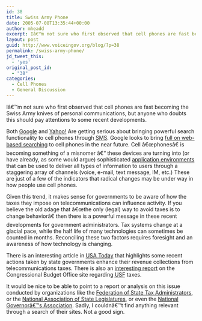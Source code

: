 ```yaml
---
id: 38
title: Swiss Army Phone
date: 2005-07-08T13:35:44+00:00
author: mheadd
excerpt: Iâ€™m not sure who first observed that cell phones are fast becoming the Swiss Army knives of personal communications, but anyone who doubts this should pay attentions to some recent developments.
layout: post
guid: http://www.voiceingov.org/blog/?p=38
permalink: /swiss-army-phone/
jd_tweet_this:
  - 'yes'
original_post_id:
  - "38"
categories:
  - Cell Phones
  - General Discussion
---
```

Iâ€™m not sure who first observed that cell phones are fast becoming the Swiss Army knives of personal communications, but anyone who doubts this should pay attentions to some recent developments.

Both [Google](http://www.google.com/sms/) and [Yahoo!](http://news.com.com/Yahoo+expands+its+mobile+search+functions/2100-1038_3-5777296.html) Are getting serious about bringing powerful search functionality to cell phones through <acronym title="Short message service">SMS</acronym>. Google looks to bring [full on web-based searching](http://www.google.com/mobile/web_search.html) to cell phones in the near future. Cell â€œphonesâ€ is becoming something of a misnomer â€“ these devices are turning into (or have already, as some would argue) sophisticated [application environments](http://tuxmobil.org/pda_linux_apps_java.html) that can be used to deliver all types of information to users through a staggering array of channels (voice, e-mail, text message, IM, etc.) These are just of a few of the indicators that radical changes may be under way in how people use cell phones. 

Given this trend, it makes sense for governments to be aware of how the taxes they impose on telecommunications can influence activity. If you believe the old adage that â€œthe only (legal) way to avoid taxes is to change behaviorâ€ then there is a powerful message in these recent developments for government administrators. Tax systems change at a glacial pace, while the half life of many technologies can sometimes be counted in months. Reconciling these two factors requires foresight and an awareness of how technology is changing.

There is an interesting article in [USA Today](http://www.usatoday.com/news/nation/2005-05-08-cellphone-taxes_x.htm) that highlights some recent actions taken by state governments enhance their revenue collections from telecommunications taxes. There is also an [interesting report](http://www.cbo.gov/showdoc.cfm?index=6191&sequence=0) on the Congressional Budget Office site regarding <acronym title="Universal Service Fund">USF</acronym> taxes.

It would be nice to be able to point to a report or analysis on this issue conducted by organizations like the [Federation of State Tax Administrators](http://www.taxadmin.org/), or the [National Association of State Legislatures](http://www.ncsl.org/), or even the [National Governorâ€™s Association](http://www.nga.org/center/1,1188,,00.html). Sadly, I couldnâ€™t find anything relevant through a search of their sites. Not a good sign.